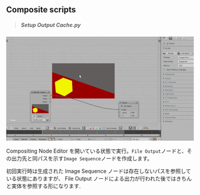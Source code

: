 ## Composite scripts


> ##### Setup Output Cache.py

![image](./docs/img/outputcache1.gif)

Compositing Node Editor を開いている状態で実行。`File Output`ノードと、その出力先と同パスを示す`Image Sequence`ノードを作成します。

初回実行時は生成された Image Sequence ノードは存在しないパスを参照している状態にありますが、 File Output ノードによる出力が行われた後ではきちんと実体を参照する形になります.

